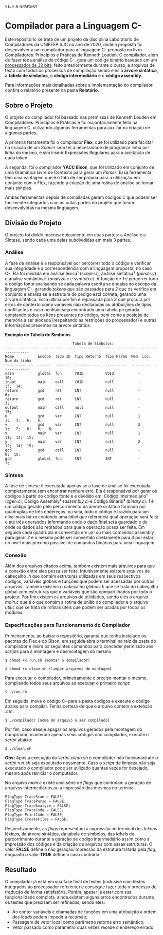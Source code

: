 `v1.4.0-SNAPSHOT`
# Compilador para a Linguagem C-

Este repositório se trata de um projeto da disciplina Laboratório de Compiladores da UNIFESP SJC no ano de 2020, onde a proposta foi desenvolver a um compilador para a linguagem C- proposta no livro Compiladores: Princípios e Práticas de Kenneth Louden. O compilador, além de fazer toda análise do código C-, gera um código binário baseado em um [processador de 32 bits](https://github.com/AndrewCampos/Processador-AOC), feito anteriormente durante o curso, e arquivos de texto com todos os processos de compilação sendo eles a **árvore sintática**, a **tabela de símbolos**, o **código intermediário** e o **código assembly**.

Para informações mais detalhadas sobre a implementação do compilador confira o relatório presente na pasta **Relatório**.

## Sobre o Projeto

O projeto do compilador foi baseado nas premissas de Kenneth Louden em Compiladores: Princípios e Práticas e foi majoritariamente feito na linguagem C, utilizando algumas ferramentas para auxiliar na criação de algumas partes.

A primeira ferramenta foi o compilador **Flex**, que foi utilizado para facilitar na criação de um _Scaner_ sem ter a necessidade de programar linha por linha do mesmo, e sim inserir Expressões Regulares para a aceitação de cada token.

A segunda, foi o compilador **YACC Bison**, que foi utilizado em conjunto de uma Gramática Livre de Contexto para gerar um _Parser_. Essa ferramenta tem uma vantagem que é o fato de ser própria para a utilização em conjunto com o Flex, fazendo a criação de uma rotina de análise se tornar mais simples.

Ambas ferramentas depois de compiladas geram códigos C que podem ser facilmente integrados com as outas partes do projeto que foram desenvolvidas na mesma linguagem.

## Divisão do Projeto

O projeto foi divido macroscopicamente em duas partes: a Análise e a Síntese, sendo cada uma delas subdivididas em mais 3 partes.

### Análise

A fase de análise é a responsável por percorrer todo o código e verificar sua integridade e a correspondência com a linguagem proposta, no caso C-. Ela foi dividida em análise léxica**¹** (_scaner.l_), análise sintática**²** (_parser.y_) e análise semântica**³** (_analyze.c_ e _symtab.c_). A função de _1_ é percorrer todo o código fonte analisando se cada palavra escrita se encaixa no escopo da linguagem C-, gerando _tokens_ que são passados para _2_ que os verifica em conjunto e analisa se a estrutura do código está correta, gerando uma árvore sintática. Essa última por fim é repassada para _3_ que procura por erros de contexto como variáveis não declaradas ou atribuições de tipos conflitantes e caso nenhum seja encontrado uma tabela pe gerada constando todos os itens presentes no código, bem como a posição de memória a ser alocada (respeitando as restrições do processador) e outras informações presentes na árvore sintática. 

**Exemplo de Tabela de Símbolos**
```
                               Tabela de Símbolos:
---------------------------------------------------------------------------------
Nome           Escopo  Tipo ID  Tipo Retorno  Tipo Param  Mem. Loc.  Num da linha
-------------  ------  -------  ------------  ----------  ---------  ------------
main           global  fun      VOID          VOID           -        10; 
input          main    call     VOID          null           -        13;  14; 
return         gcd     ret      INT           null           -         6; 
return         gcd     ret      INT           null           -         3; 
output         main    call     null          null           -        15; 
u              gcd     var      INT           null           1         1;   3;   6;   6; 
v              gcd     var      INT           null           2         1;   2;   6;   6;   6; 
x              main    var      INT           null           1        11;  13;  15; 
y              main    var      INT           null           2        12;  14;  15; 
gcd            gcd     call     INT           null           -         6;  15; 
gcd            global  fun      INT           INT            -         1; 
```

### Síntese

A fase de síntese é executada apenas se a fase de análise foi executada completamente sem encontrar nenhum erro. Ela é responsável por gerar os códigos à partir do código fonte e é dividido em: Código Intermediário**¹** (_cgen.c_), Código Assembly**²** (_assembly.c_) e Código Binário**³** (_binary.c_). _1_ é um código gerado pelo percorrimento da árvore sintática formado por quadruplas de três endereços, ou seja, todo o código é trazido para um nível mais baixo contendo uma _label_ que referencia qual operação será feita e até três operandos informando onde o dado final será guardado e de onde os dados são retirados para que a operação possa ser feita. Em seguida cada quádrupla é convertida em um ou mais comandos assembly para gerar _2_ e o mesmo pode ser convertido diretamente para _3_ por estar no nível mais próximo possível de comandos binários para uma linguagem.

### Conexão

Além dos arquivos citados acima, também existem mais arquivos para que a conexão entre eles possa ser feita. Intuitivamente existem arquivos de cabeçalho _.h_ que contém estruturas utilizadas em seus respectivos códigos, variáveis globais e funções que podem ser acessadas por outros arquivos. Também existem o cabeçalho _globals.h_ que se trata do cabeçalho global com estruturas que e variáveis que são compartilhados por todo o projeto. Por fim existem os arquivos de utilidades, sendo eles o arquivo _main.c_ que é o que contém a rotina de união do compilador e o arquivo _util.c_ que se trata de rotinas úteis que podem ser usadas por todos os módulos.

### Especificações para Funcionamento do Compilador

Primeiramente, ao baixar o repositório, garanta que tenha instalado os pacotes do Flex e do Bison, em seguida abra o terminal na raiz da pasta do compilador e insira os seguintes comandos para conceder permissão aos _scripts_ para a montagem e desmontagem do mesmo
```
$ chmod +x run.sh (montar o compilador)

$ chmod +x clean.sh (limpar arquivos de montagem)
```
Para executar o compilador, primeiramente é preciso montar o mesmo, compilando todos seus arquivos ao executar o primeiro _script_:
```
$ ./run.sh
```
Em seguida, mova o código C- para a pasta códigos e execute o código abaixo para compilar. Tenha certeza de que o arquivo contem a extensão _.cm_:
```
$ ./compilador [nome do arquivo a ser compilado]
```
Por fim, caso deseje apagar os arquivos gerados pela montagem do compilador, mantendo apenas seus códigos não compilados, execute o _script_ abaixo:
```
$ ./clean.sh
```
**Obs:** Após a execução do _script clean.sh_ o compilador não funcionará até o _script run.sh_ seja executado novamente. Caso o _script_ de limpeza não seja executado o compilador pode ser utilizado quantas vezes for desejado, mesmo após reiniciar o computador.

No arquivo _main.c_ existe uma série de _flags_ que controlam a geração de arquivos intermediários ou a impressão dos mesmos no terminal.
```C
FlagType TraceScan = FALSE;
FlagType TraceParse = FALSE;
FlagType TraceAnalyze = FALSE; 
FlagType TraceCode = FALSE;
FlagType PrintCode = FALSE;
FlagType CreateFiles = FALSE;
```
Respectivamente, as _flags_ representam a impressão no terminal dos _tokens_ léxicos, da árvore sintática, da tabela de símbolos, das _labels_ de percorrimento durante a geração de código intermediário assim como a impressão dos códigos e da criação de arquivos com essas estruturas. O valor **FALSE** define a não geração/impressão da estrutura tratada pela _flag_, enquanto o valor **TRUE** define o caso contrário.

## Resultado

O compilador já está em sua fase final de testes (inclusive com testes integrados ao processador referente) e consegue fazer todo o processo de tradução de forma satisfatória. Porém, apesar já estar com sua funcionalidade completa, ainda existem alguns erros encontrados durante os testes que precisam ser refinados, sendo eles:
- Ao conter variáveis e chamadas de funções em uma atribuição a ordem dos _loads_ podem impedir a recursão;
- Passagem de vetor local como parâmetro retorna erro semântico;
- Vetor passado como parâmetro duas vezes recebe o endereço errado.
